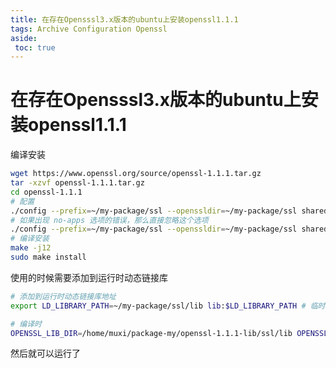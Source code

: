 ```yaml
---
title: 在存在Opensssl3.x版本的ubuntu上安装openssl1.1.1
tags: Archive Configuration Openssl
aside:
 toc: true
---
```


# 在存在Opensssl3.x版本的ubuntu上安装openssl1.1.1

编译安装

```bash
wget https://www.openssl.org/source/openssl-1.1.1.tar.gz
tar -xzvf openssl-1.1.1.tar.gz
cd openssl-1.1.1
# 配置
./config --prefix=~/my-package/ssl --openssldir=~/my-package/ssl shared no-apps
# 如果出现 no-apps 选项的错误，那么直接忽略这个选项
./config --prefix=~/my-package/ssl --openssldir=~/my-package/ssl shared
# 编译安装
make -j12
sudo make install
```

使用的时候需要添加到运行时动态链接库
```bash
# 添加到运行时动态链接库地址
export LD_LIBRARY_PATH=~/my-package/ssl/lib lib:$LD_LIBRARY_PATH # 临时使用

# 编译时
OPENSSL_LIB_DIR=/home/muxi/package-my/openssl-1.1.1-lib/ssl/lib OPENSSL_INCLUDE_DIR=/home/muxi/package-my/openssl-1.1.1-lib/ssl/include cargo build
```
然后就可以运行了